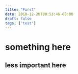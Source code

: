 ```yaml
---
title: "First"
date: 2018-12-20T09:53:46-08:00
draft: false
tags: ['test']
---
```


# something here
## less important here